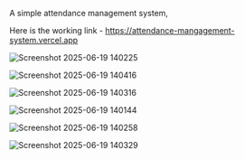 A simple attendance management system,

Here is the working link - https://attendance-mangagement-system.vercel.app

![Screenshot 2025-06-19 140225](https://github.com/user-attachments/assets/2dda6ae3-f16b-4b01-a7c7-4a7bd22ad764)

![Screenshot 2025-06-19 140416](https://github.com/user-attachments/assets/117cab7b-b94c-4b7f-a8df-fead2b09abbd)

![Screenshot 2025-06-19 140316](https://github.com/user-attachments/assets/466d218a-8e0a-4862-b782-e4c8bf1c422d)

![Screenshot 2025-06-19 140144](https://github.com/user-attachments/assets/388e656f-7017-49d6-9a37-10d896f6d4d7)

![Screenshot 2025-06-19 140258](https://github.com/user-attachments/assets/3d8b3e5b-ed24-46b5-b784-6682879e6e00)

![Screenshot 2025-06-19 140329](https://github.com/user-attachments/assets/40b2783a-9ea9-45fb-a6c3-a76e7c833318)


